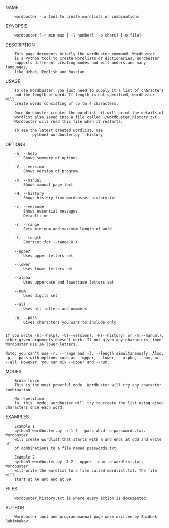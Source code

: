 NAME

        wordbuster - a tool to create wordlists or combinations

SYNOPSIS

        wordbuster [-r min max | -l number] [-p chars] [-o file]

DESCRIPTION

        This page documents briefly the wordbuster command. Wordbuster
        is a Python tool to create wordlists or dictionaries. Wordbuster
        supports different creating modes and will understand many languages,
        like Uzbek, English and Russian.

USAGE

        To use Wordbuster, you just need to supply it a list of characters
        and the length of word. If length is not specified, wordbuster will
        create words consisting of up to 4 characters.

        Once Wordbuster creates the wordlist, it will print the details of
        wordlist also saved into a file called ~/wordbuster_history.txt.
        Wordbuster will read this file when it restarts.

        To see the latest created wordlist, use
                python3 wordbuster.py --history

OPTIONS
        
        -h, --help
        	Shows summary of options.
        
        -V, --version
        	Shows version of program.

        -m, --manual
        	Shows manual page text

        -H, --history
        	Shows history from wordbuster_history.txt

        -v, --verbose
        	Shows essential messages
        	Default: on

        -r, --range
        	Sets minimum and maximum length of word

        -l, --length
        	Shortcut for --range X X
        
        --upper
        	Uses upper letters set
	  
        --lower
        	Uses lower letters set
	  
        --alpha
        	Uses uppercase and lowercase letters set
	  
        --num
        	Uses digits set
	  
        --all
        	Uses all letters and numbers
        
        -p, --pass
        	Gives characters you want to include only


	If you write -h(--help), -V(--version), -H(--history) or -m(--manual),
 	other given arguments doesn't work. If not given any characters, then
  	Wordbuster use 26 lower letters.
	
	Note: you can't use -r, --range and -l, --length simultaneously. Also,
 	-p, --pass with options such as --upper, --lower, --alpha, --num, or
  	--all. However, you can mix --upper and --num.

MODES

        Brute-force
        This is the most powerful mode. Wordbuster will try any character combination.

        No repetition
        In  this  mode, wordbuster will try to create the list using given characters once each word.

EXAMPLES

        Example 1
        python3 wordbuster.py -r 1 3 --pass abcd -o passwords.txt. Wordbuster
        will create wordlist that starts with a and ends at ddd and write all
        of combinations to a file named passwords.txt

        Example 2
        python3 wordbuster.py -l 2 --upper --num -o wordlist.txt. Wordbuster
        will write the wordlist to a file called wordlist.txt. The file will
        start at AA and end at 99.

FILES

        wordbuster_history.txt is where every action is documented.

AUTHOR

        Wordbuster tool and program manual page were written by Saidbek Rahimbekov.
